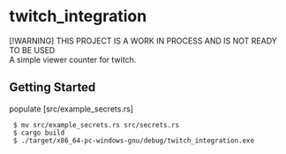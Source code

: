 # twitch_integration
[!WARNING] THIS PROJECT IS A WORK IN PROCESS AND IS NOT READY TO BE USED  
A simple viewer counter for twitch.  

## Getting Started
populate [src/example_secrets.rs]  
```console
 $ mv src/example_secrets.rs src/secrets.rs
 $ cargo build
 $ ./target/x86_64-pc-windows-gnu/debug/twitch_integration.exe
```

